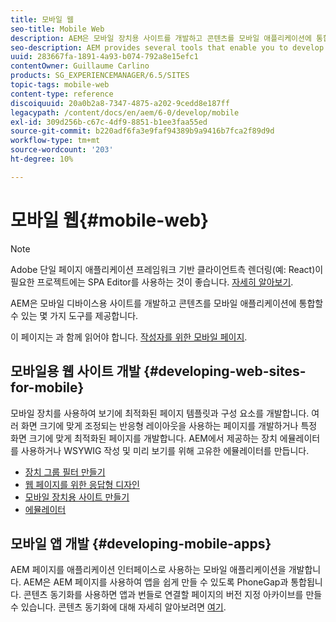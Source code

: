 ```yaml
---
title: 모바일 웹
seo-title: Mobile Web
description: AEM은 모바일 장치용 사이트를 개발하고 콘텐츠를 모바일 애플리케이션에 통합할 수 있는 몇 가지 도구를 제공합니다
seo-description: AEM provides several tools that enable you to develop sites for mobile devices and to integrate your content into mobile applications
uuid: 283667fa-1891-4a93-b074-792a8e15efc1
contentOwner: Guillaume Carlino
products: SG_EXPERIENCEMANAGER/6.5/SITES
topic-tags: mobile-web
content-type: reference
discoiquuid: 20a0b2a8-7347-4875-a202-9cedd8e187ff
legacypath: /content/docs/en/aem/6-0/develop/mobile
exl-id: 309d256b-c67c-4df9-8851-b1ee3faa55ed
source-git-commit: b220adf6fa3e9faf94389b9a9416b7fca2f89d9d
workflow-type: tm+mt
source-wordcount: '203'
ht-degree: 10%

---
```


# 모바일 웹{#mobile-web}

>[!NOTE]
>
>Adobe 단일 페이지 애플리케이션 프레임워크 기반 클라이언트측 렌더링(예: React)이 필요한 프로젝트에는 SPA Editor를 사용하는 것이 좋습니다. [자세히 알아보기](/help/sites-developing/spa-overview.md).

AEM은 모바일 디바이스용 사이트를 개발하고 콘텐츠를 모바일 애플리케이션에 통합할 수 있는 몇 가지 도구를 제공합니다.

이 페이지는 과 함께 읽어야 합니다. [작성자를 위한 모바일 페이지](/help/sites-authoring/mobile.md).

## 모바일용 웹 사이트 개발 {#developing-web-sites-for-mobile}

모바일 장치를 사용하여 보기에 최적화된 페이지 템플릿과 구성 요소를 개발합니다. 여러 화면 크기에 맞게 조정되는 반응형 레이아웃을 사용하는 페이지를 개발하거나 특정 화면 크기에 맞게 최적화된 페이지를 개발합니다. AEM에서 제공하는 장치 에뮬레이터를 사용하거나 WSYWIG 작성 및 미리 보기를 위해 고유한 에뮬레이터를 만듭니다.

* [장치 그룹 필터 만들기](/help/sites-developing/groupfilters.md)
* [웹 페이지를 위한 응답형 디자인](/help/sites-developing/responsive.md)
* [모바일 장치용 사이트 만들기](/help/sites-developing/mobile.md)
* [에뮬레이터](/help/sites-developing/emulators.md)

## 모바일 앱 개발 {#developing-mobile-apps}

AEM 페이지를 애플리케이션 인터페이스로 사용하는 모바일 애플리케이션을 개발합니다. AEM은 AEM 페이지를 사용하여 앱을 쉽게 만들 수 있도록 PhoneGap과 통합됩니다. 콘텐츠 동기화를 사용하면 앱과 번들로 연결할 페이지의 버전 지정 아카이브를 만들 수 있습니다. 콘텐츠 동기화에 대해 자세히 알아보려면 [여기](/help/mobile/phonegap-contentsync.md).
